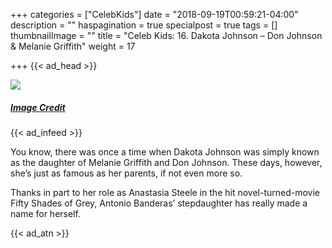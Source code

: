 +++
categories = ["CelebKids"]
date = "2018-09-19T00:59:21-04:00"
description = ""
haspagination = true
specialpost = true
tags = []
thumbnailImage = ""
title = "Celeb Kids: 16. Dakota Johnson – Don Johnson & Melanie Griffith"
weight = 17

+++
{{< ad_head >}}

![](/uploads/14.jpg)
##### [_Image Credit_](http://americanupbeat.com/kids-of-famous-parents-where-are-they-now/16/)

{{< ad_infeed >}}

You know, there was once a time when Dakota Johnson was simply known as the daughter of Melanie Griffith and Don Johnson. These days, however, she’s just as famous as her parents, if not even more so.

Thanks in part to her role as Anastasia Steele in the hit novel-turned-movie Fifty Shades of Grey, Antonio Banderas’ stepdaughter has really made a name for herself.

{{< ad_atn >}}
